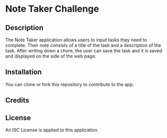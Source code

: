 # Note Taker Challenge

## Description

The Note Taker application allows users to input tasks they need to complete. Their note consists of a title of the task and a description of the task. After writing down a chore, the user can save the task and it is saved and displayed on the side of the web page.

## Installation

You can clone or fork this repository to contribute to the app.

## Credits

## License

An ISC License is applied to this application.